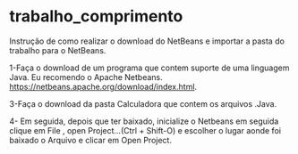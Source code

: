 # trabalho_comprimento

Instrução de como realizar o download do NetBeans e importar a pasta do trabalho para o NetBeans.

1-Faça o download de um programa que contem suporte de uma linguagem Java. Eu recomendo o Apache Netbeans. https://netbeans.apache.org/download/index.html.

3-Faça o download da pasta Calculadora que contem os arquivos .Java.

4- Em seguida, depois que ter baixado, inicialize o Netbeans em seguida clique em File , open Project...(Ctrl + Shift-O) e escolher o lugar aonde foi baixado o Arquivo e clicar em Open Project.

